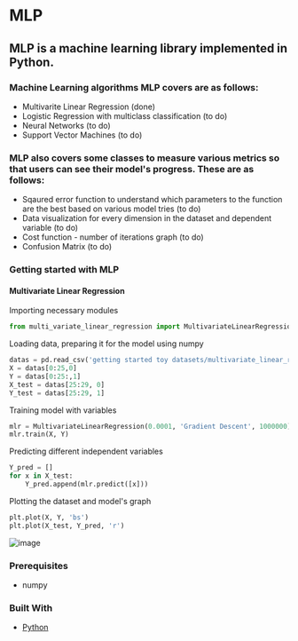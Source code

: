 # MLP

## MLP is a machine learning library implemented in Python. 

### Machine Learning algorithms MLP covers are as follows:
  * Multivarite Linear Regression (done)
  * Logistic Regression with multiclass classification (to do)
  * Neural Networks (to do)
  * Support Vector Machines (to do)


### MLP also covers some classes to measure various metrics so that users can see their model's progress. These are as follows:
  * Sqaured error function to understand which parameters to the function are the best based on various model tries (to do)
  * Data visualization for every dimension in the dataset and dependent variable (to do)
  * Cost function - number of iterations graph (to do)
  * Confusion Matrix (to do)
  

### Getting started with MLP

#### Multivariate Linear Regression

Importing necessary modules

```python
from multi_variate_linear_regression import MultivariateLinearRegression
```

Loading data, preparing it for the model using numpy

```python
datas = pd.read_csv('getting started toy datasets/multivariate_linear_regression_data.txt').to_numpy()
X = datas[0:25,0]
Y = datas[0:25:,1]
X_test = datas[25:29, 0]
Y_test = datas[25:29, 1]
```

Training model with variables

```python
mlr = MultivariateLinearRegression(0.0001, 'Gradient Descent', 1000000) 
mlr.train(X, Y)
```

Predicting different independent variables

```python
Y_pred = []
for x in X_test:
    Y_pred.append(mlr.predict([x]))
```

Plotting the dataset and model's graph

```python
plt.plot(X, Y, 'bs')
plt.plot(X_test, Y_pred, 'r') 
```

![image](https://user-images.githubusercontent.com/23126077/62820758-a70f3100-bb71-11e9-8479-b878c4247d4e.png)
    
### Prerequisites

* numpy


### Built With

* [Python](https://www.python.org/) 
